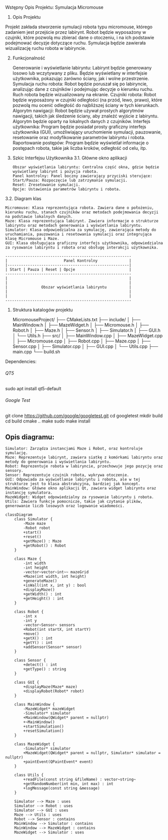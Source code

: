 Wstępny Opis Projektu: Symulacja Micromouse

1. Opis Projektu

<!-- TODO

Logika decyzji micromouse + dwa more complex

segmetnatation fault dla Laser Sensor? 

add logging in simulation
simulation thread return

Dokumentacja: Udokumentuj kod przy użyciu doxygen.
  -->

Projekt zakłada stworzenie symulacji robota typu micromouse, którego zadaniem jest przejście przez labirynt. Robot będzie wyposażony w czujniki, które pozwolą mu zbierać dane o otoczeniu, i na ich podstawie podejmować decyzje dotyczące ruchu. Symulacja będzie zawierała wizualizację ruchu robota w labiryncie.

2.  Funkcjonalność

    Generowanie i wyświetlanie labiryntu: Labirynt będzie generowany losowo lub wczytywany z pliku. Będzie wyświetlany w interfejsie użytkownika, pokazując zarówno ściany, jak i wolne przestrzenie.
    Symulacja ruchu robota: Robot będzie poruszał się po labiryncie, analizując dane z czujników i podejmując decyzje o kierunku ruchu. Ruch robota będzie wizualizowany na ekranie.
    Czujniki robota: Robot będzie wyposażony w czujniki odległości (na przód, lewo, prawo), które pozwolą mu ocenić odległość do najbliższej ściany w tych kierunkach.
    Algorytm nawigacji: Robot będzie używał prostych algorytmów nawigacji, takich jak śledzenie ściany, aby znaleźć wyjście z labiryntu. Algorytm będzie oparty na lokalnych danych z czujników.
    Interfejs użytkownika: Program będzie posiadał prosty graficzny interfejs użytkownika (GUI), umożliwiający uruchomienie symulacji, pauzowanie, resetowanie oraz modyfikowanie parametrów labiryntu i robota.
    Raportowanie postępów: Program będzie wyświetlał informacje o postępach robota, takie jak liczba kroków, odległość od celu, itp.

3.  Szkic Interfejsu Użytkownika
    3.1. Główne okno aplikacji

        Obszar wyświetlania labiryntu: Centralna część okna, gdzie będzie wyświetlany labirynt i pozycja robota.
        Panel kontrolny: Panel boczny zawierający przyciski sterujące:
        Start/Pauza: Rozpoczęcie lub zatrzymanie symulacji.
        Reset: Zresetowanie symulacji.
        Opcje: Ustawienia parametrów labiryntu i robota.

3.2. Diagram klas

    Micromouse: Klasa reprezentująca robota. Zawiera dane o położeniu, kierunku ruchu, stanach czujników oraz metodach podejmowania decyzji na podstawie lokalnych danych.
    Maze: Klasa reprezentująca labirynt. Zawiera informacje o strukturze labiryntu oraz metodach generowania i wyświetlania labiryntu.
    Simulator: Klasa odpowiedzialna za symulację, zawierająca metody do uruchamiania, pauzowania i resetowania symulacji oraz integrująca klasę Micromouse i Maze.
    GUI: Klasa obsługująca graficzny interfejs użytkownika, odpowiedzialna za rysowanie labiryntu i robota oraz obsługę interakcji użytkownika.

    --------------------------------------------------------
    |                         Panel Kontrolny              |
    |------------------------------------------------------|
    | Start | Pauza | Reset | Opcje                        |
    --------------------------------------------------------
    |                                                      |
    |                                                      |
    |               Obszar wyświetlania labiryntu          |
    |                                                      |
    |                                                      |
    --------------------------------------------------------

1. Struktura katalogów projektu

   MicromouseProject/
   ├── CMakeLists.txt
   ├── include/
   │ ├── MainWindow.h
   │ ├── MazeWidget.h
   │ ├── Micromouse.h
   │ ├── Robot.h
   │ ├── Maze.h
   │ ├── Sensor.h
   │ ├── Simulator.h
   │ ├── GUI.h
   │ └── Utils.h
   ├── src/
   │ ├── MainWindow.cpp
   │ ├── MazeWidget.cpp
   │ ├── Micromouse.cpp
   │ ├── Robot.cpp
   │ ├── Maze.cpp
   │ ├── Sensor.cpp
   │ ├── Simulator.cpp
   │ ├── GUI.cpp
   │ └── Utils.cpp
   ├── main.cpp
   └── build.sh

Dependencies:

###### QT5

sudo apt install qt5-default

###### Google Test

git clone https://github.com/google/googletest.git
cd googletest
mkdir build
cd build
cmake ..
make
sudo make install

## Opis diagramu:

    Simulator: Zarządza instancjami Maze i Robot, oraz kontroluje symulację.
    Maze: Reprezentuje labirynt, zawiera siatkę z komórkami labiryntu oraz metody do generowania i wyświetlania labiryntu.
    Robot: Reprezentuje robota w labiryncie, przechowuje jego pozycję oraz sensory.
    Sensor: Reprezentuje czujnik robota, wykrywa otoczenie.
    GUI: Odpowiada za wyświetlanie labiryntu i robota, ale w tej strukturze jest to klasa abstrakcyjna, bardziej jak koncept.
    MainWindow: Główne okno aplikacji Qt, zawiera widget labiryntu oraz instancję symulatora.
    MazeWidget: Widget odpowiedzialny za rysowanie labiryntu i robota.
    Utils: Zawiera funkcje pomocnicze, takie jak czytanie plików, generowanie liczb losowych oraz logowanie wiadomości.

```mermaid
classDiagram
    class Simulator {
        -Maze maze
        -Robot robot
        +start()
        +reset()
        +getMaze() : Maze
        +getRobot() : Robot
    }

    class Maze {
        -int width
        -int height
        -vector~vector~int~~ mazeGrid
        +Maze(int width, int height)
        +generateMaze()
        +isWall(int x, int y) : bool
        +displayMaze()
        +getWidth() : int
        +getHeight() : int
    }

    class Robot {
        -int x
        -int y
        -vector~Sensor~ sensors
        +Robot(int startX, int startY)
        +move()
        +getX() : int
        +getY() : int
        +addSensor(Sensor* sensor)
    }

    class Sensor {
        +detect() : int
        +getType() : string
    }

    class GUI {
        +displayMaze(Maze* maze)
        +displayRobot(Robot* robot)
    }

    class MainWindow {
        -MazeWidget* mazeWidget
        -Simulator* simulator
        +MainWindow(QWidget* parent = nullptr)
        +~MainWindow()
        +startSimulation()
        +resetSimulation()
    }

    class MazeWidget {
        -Simulator* simulator
        +MazeWidget(QWidget* parent = nullptr, Simulator* simulator = nullptr)
        +paintEvent(QPaintEvent* event)
    }

    class Utils {
        +readFile(const string &fileName) : vector~string~
        +getRandomNumber(int min, int max) : int
        +logMessage(const string &message)
    }

    Simulator --> Maze : uses
    Simulator --> Robot : uses
    Simulator --> GUI : uses
    Maze --> Utils : uses
    Robot --> Sensor : contains
    MainWindow --> Simulator : contains
    MainWindow --> MazeWidget : contains
    MazeWidget --> Simulator : uses

```
